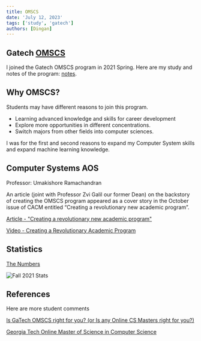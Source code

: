 ```yaml
---
title: OMSCS
date: 'July 12, 2023'
tags: ['study', 'gatech']
authors: [Dingan]
---
```


## Gatech [OMSCS](https://omscs.gatech.edu/)

I joined the Gatech OMSCS program in 2021 Spring. Here are my study and notes of the program: [notes](/docs/category/omscs).

## Why OMSCS?

Students may have different reasons to join this program.

* Learning advanced knowledge and skills for career development
* Explore more opportunities in different concentrations.
* Switch majors from other fields into computer sciences.

I was for the first and second reasons to expand my Computer
System skills and expand machine learning knowledge.

## Computer Systems AOS

Professor: Umakishore Ramachandran

An article (joint with Professor Zvi Galil our former Dean) on the backstory of
creating the OMSCS program appeared as a cover story in the October issue of CACM
entitled “Creating a revolutionary new academic program”.

[Article - "Creating a revolutionary new academic program"](https://cacm.acm.org/magazines/2022/10/264855-creating-a-revolutionary-academic-program/fulltext)

[Video - Creating a Revolutionary Academic Program](https://vimeo.com/743513331)

## Statistics

[The Numbers](https://omscs.gatech.edu/prospective-students/numbers)

![Fall 2021 Stats](https://omscs.gatech.edu/sites/default/files/images/Annual_Report/numbersb_2021-3.png)

## References

Here are more student comments

[Is GaTech OMSCS right for you? (or Is any Online CS Masters right for you?)](https://medium.com/higher-order-functions/is-gatech-omscs-right-for-you-or-is-any-online-cs-masters-right-for-you-18827078b073)

[Georgia Tech Online Master of Science in Computer Science](https://www.reddit.com/r/OMSCS/?count=25&after=t3_heq2ae)
